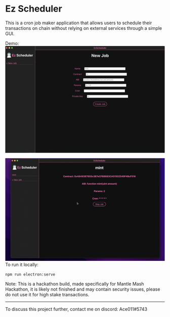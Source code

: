 # Ez Scheduler

This is a cron job maker application that allows users to schedule their transactions on chain without relying on external services through a simple GUI.

Demo:
[![UI](screenshots/1.png)](https://youtu.be/j4X0DMjiu_U "Demo Video")

![Mange](screenshots/2.png)
To run it locally:

```
npm run electron:serve
```

Note: This is a hackathon build, made specifically for Mantle Mash Hackathon, it is likely not finished and may contain security issues, please do not use it for high stake transactions.

---

To discuss this project further, contact me on discord: Ace011#5743
